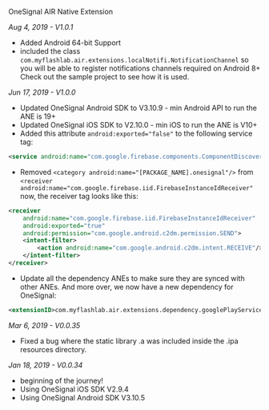 OneSignal AIR Native Extension

*Aug 4, 2019 - V1.0.1*
* Added Android 64-bit Support
* included the class ```com.myflashlab.air.extensions.localNotifi.NotificationChannel``` so you will be able to register notifications channels required on Android 8+ Check out the sample project to see how it is used.

*Jun 17, 2019 - V1.0.0*
* Updated OneSignal Android SDK to V3.10.9 - min Android API to run the ANE is 19+
* Updated OneSignal iOS SDK to V2.10.0 - min iOS to run the ANE is V10+
* Added this attribute ```android:exported="false"``` to the following service tag:
```xml
<service android:name="com.google.firebase.components.ComponentDiscoveryService" android:exported="false">
```

* Removed ```<category android:name="[PACKAGE_NAME].onesignal"/>``` from ```<receiver android:name="com.google.firebase.iid.FirebaseInstanceIdReceiver"``` now, the receiver tag looks like this:
```xml
<receiver
    android:name="com.google.firebase.iid.FirebaseInstanceIdReceiver"
    android:exported="true"
    android:permission="com.google.android.c2dm.permission.SEND">
    <intent-filter>
        <action android:name="com.google.android.c2dm.intent.RECEIVE"/>
    </intent-filter>
</receiver>
```

* Update all the dependency ANEs to make sure they are synced with other ANEs. And more over, we now have a new dependency for OneSignal:
```xml
<extensionID>com.myflashlab.air.extensions.dependency.googlePlayServices.measurementBase</extensionID>
```

*Mar 6, 2019 - V0.0.35*
* Fixed a bug where the static library .a was included inside the .ipa resources directory.

*Jan 18, 2019 - V0.0.34*
* beginning of the journey!
* Using OneSignal iOS SDK V2.9.4
* Using OneSignal Android SDK V3.10.5